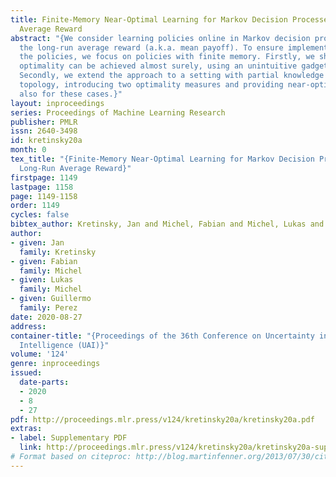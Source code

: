 ```yaml
---
title: Finite-Memory Near-Optimal Learning for Markov Decision Processes with Long-Run
  Average Reward
abstract: "{We consider learning policies online in Markov decision processes with
  the long-run average reward (a.k.a. mean payoff). To ensure implementability of
  the policies, we focus on policies with finite memory. Firstly, we show that near
  optimality can be achieved almost surely, using an unintuitive gadget we call forgetfulness.
  Secondly, we extend the approach to a setting with partial knowledge of the system
  topology, introducing two optimality measures and providing near-optimal algorithms
  also for these cases.}"
layout: inproceedings
series: Proceedings of Machine Learning Research
publisher: PMLR
issn: 2640-3498
id: kretinsky20a
month: 0
tex_title: "{Finite-Memory Near-Optimal Learning for Markov Decision Processes with
  Long-Run Average Reward}"
firstpage: 1149
lastpage: 1158
page: 1149-1158
order: 1149
cycles: false
bibtex_author: Kretinsky, Jan and Michel, Fabian and Michel, Lukas and Perez, Guillermo
author:
- given: Jan
  family: Kretinsky
- given: Fabian
  family: Michel
- given: Lukas
  family: Michel
- given: Guillermo
  family: Perez
date: 2020-08-27
address: 
container-title: "{Proceedings of the 36th Conference on Uncertainty in Artificial
  Intelligence (UAI)}"
volume: '124'
genre: inproceedings
issued:
  date-parts:
  - 2020
  - 8
  - 27
pdf: http://proceedings.mlr.press/v124/kretinsky20a/kretinsky20a.pdf
extras:
- label: Supplementary PDF
  link: http://proceedings.mlr.press/v124/kretinsky20a/kretinsky20a-supp.pdf
# Format based on citeproc: http://blog.martinfenner.org/2013/07/30/citeproc-yaml-for-bibliographies/
---
```

